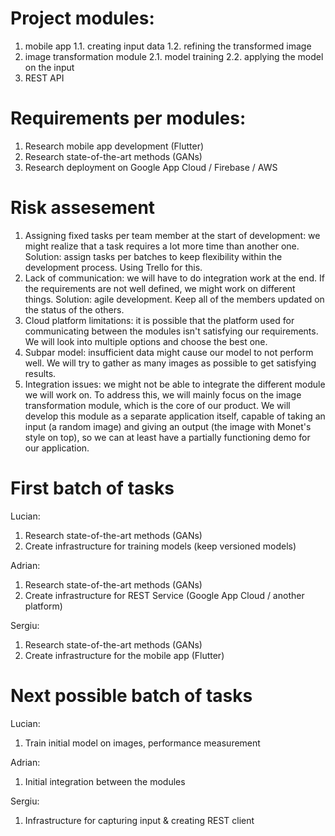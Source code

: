 # Project modules:
1. mobile app
    1.1. creating input data
    1.2. refining the transformed image
2. image transformation module
    2.1. model training
    2.2. applying the model on the input
3. REST API

# Requirements per modules:
1. Research mobile app development (Flutter)
2. Research state-of-the-art methods (GANs)
3. Research deployment on Google App Cloud / Firebase / AWS

# Risk assesement
1. Assigning fixed tasks per team member at the start of development: we might realize that a task requires a lot more time than another one. Solution: assign tasks per batches to keep flexibility within the development process. Using Trello for this.
2. Lack of communication: we will have to do integration work at the end. If the requirements are not well defined, we might work on different things. Solution: agile development. Keep all of the members updated on the status of the others.
3. Cloud platform limitations: it is possible that the platform used for communicating between the modules isn't satisfying our requirements. We will look into multiple options and choose the best one.
4. Subpar model: insufficient data might cause our model to not perform well. We will try to gather as many images as possible to get satisfying results.
5. Integration issues: we might not be able to integrate the different module we will work on. To address this, we will mainly focus on the image transformation module, which is the core of our product. We will develop this module as a separate application itself, capable of taking an input (a random image) and giving an output (the image with Monet's style on top), so we can at least have a partially functioning demo for our application.

# First batch of tasks
Lucian:
1. Research state-of-the-art methods (GANs)
2. Create infrastructure for training models (keep versioned models)

Adrian:
1. Research state-of-the-art methods (GANs)
2. Create infrastructure for REST Service (Google App Cloud / another platform)

Sergiu:
1. Research state-of-the-art methods (GANs)
2. Create infrastructure for the mobile app (Flutter)

# Next possible batch of tasks
Lucian:
1. Train initial model on images, performance measurement

Adrian:
1. Initial integration between the modules

Sergiu:
1. Infrastructure for capturing input & creating REST client
